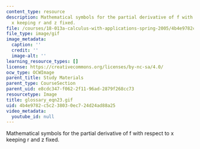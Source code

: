 ```yaml
---
content_type: resource
description: Mathematical symbols for the partial derivative of f with respect to
  x keeping r and z fixed.
file: /courses/18-013a-calculus-with-applications-spring-2005/4b4e9782c5c238030ec724d24ad88a25_glossary_eqn23.gif
file_type: image/gif
image_metadata:
  caption: ''
  credit: ''
  image-alt: ''
learning_resource_types: []
license: https://creativecommons.org/licenses/by-nc-sa/4.0/
ocw_type: OCWImage
parent_title: Study Materials
parent_type: CourseSection
parent_uid: e8cdc347-f062-2f11-96ad-2879f268cc73
resourcetype: Image
title: glossary_eqn23.gif
uid: 4b4e9782-c5c2-3803-0ec7-24d24ad88a25
video_metadata:
  youtube_id: null
---
```

Mathematical symbols for the partial derivative of f with respect to x keeping r and z fixed.